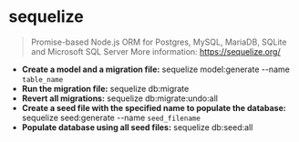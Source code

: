 # sequelize
> Promise-based Node.js ORM for Postgres, MySQL, MariaDB, SQLite and Microsoft SQL Server
> More information: <https://sequelize.org/>
- **Create a model and a migration file:**
sequelize model:generate --name `table_name`
- **Run the migration file:**
sequelize db:migrate
- **Revert all migrations:**
sequelize db:migrate:undo:all
- **Create a seed file with the specified name to populate the database:**
sequelize seed:generate --name `seed_filename`
- **Populate database using all seed files:**
sequelize db:seed:all
